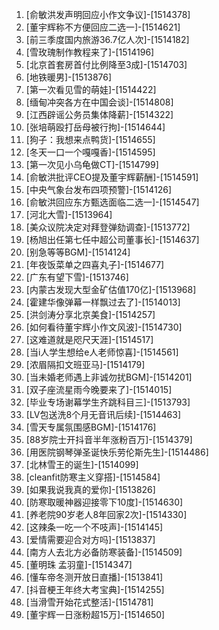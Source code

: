 
1. [俞敏洪发声明回应小作文争议]-[1514378]
1. [董宇辉称不方便回应二选一]-[1514621]
1. [前三季度国内旅游36.7亿人次]-[1514182]
1. [雪玫瑰制作教程来了]-[1514196]
1. [北京首套房首付比例降至3成]-[1514703]
1. [地铁暖男]-[1513876]
1. [第一次看见雪的萌娃]-[1514422]
1. [缅甸冲突各方在中国会谈]-[1514808]
1. [江西辟谣公务员集体降薪]-[1514322]
1. [张培萌殴打岳母被行拘]-[1514644]
1. [狗子：我想来点鸭货]-[1514655]
1. [冬天一口一个嘎嘎香]-[1514595]
1. [第一次见小乌龟做CT]-[1514799]
1. [俞敏洪批评CEO提及董宇辉薪酬]-[1514591]
1. [中央气象台发布四项预警]-[1514126]
1. [俞敏洪回应东方甄选面临二选一]-[1514547]
1. [河北大雪]-[1513964]
1. [美众议院决定对拜登弹劾调查]-[1513772]
1. [杨旭出任第七任中超公司董事长]-[1514637]
1. [别急等等BGM]-[1514124]
1. [年夜饭菜单之四喜丸子]-[1514677]
1. [广东有望下雪]-[1513746]
1. [内蒙古发现大型金矿估值170亿]-[1513968]
1. [霍建华像弹幕一样飘过去了]-[1514013]
1. [洪剑涛分享北京美食]-[1514257]
1. [如何看待董宇辉小作文风波]-[1514730]
1. [这难道就是咫尺天涯]-[1514517]
1. [当i人学生想给e人老师惊喜]-[1514561]
1. [浓眉隔扣文班亚马]-[1514179]
1. [当未婚老师遇上非诚勿扰BGM]-[1514201]
1. [双子座流星雨今晚要来了]-[1514015]
1. [毕业专场谢幕学生齐跳科目三]-[1513793]
1. [LV包送洗8个月无音讯后续]-[1514463]
1. [雪天专属氛围感BGM]-[1514176]
1. [88岁院士开抖音半年涨粉百万]-[1514379]
1. [用医院钢琴弹圣诞快乐劳伦斯先生]-[1514486]
1. [北林雪王的诞生]-[1514099]
1. [cleanfit防寒主义穿搭]-[1514584]
1. [如果我说我真的爱你]-[1513826]
1. [防寒取暖神器迎接零下10度]-[1514630]
1. [养老院90岁老人8年回家2次]-[1514330]
1. [这辣条一吃一个不吱声]-[1514145]
1. [爱情需要迎合对方吗]-[1513837]
1. [南方人去北方必备防寒装备]-[1514509]
1. [董明珠 孟羽童]-[1514347]
1. [懂车帝冬测开放日直播]-[1513841]
1. [抖音梗王年终大考宝典]-[1514255]
1. [当滑雪开始花式整活]-[1514781]
1. [董宇辉一日涨粉超15万]-[1514650]